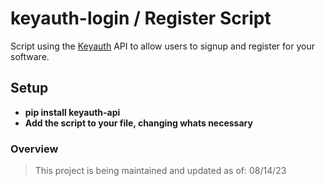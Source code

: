 # keyauth-login / Register Script
Script using the [Keyauth](https://keyauth.cc) API to allow users to signup and register for your software.


## Setup ## 
- **pip install keyauth-api**
- **Add the script to your file, changing whats necessary**


### Overview ###
> This project is being maintained and updated as of: 08/14/23




